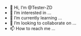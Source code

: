 - 👋 Hi, I’m @Tester-ZD
- 👀 I’m interested in ...
- 🌱 I’m currently learning ...
- 💞️ I’m looking to collaborate on ...
- 📫 How to reach me ...

<!---
Tester-ZD/Tester-ZD is a ✨ special ✨ repository because its `README.md` (this file) appears on your GitHub profile.
You can click the Preview link to take a look at your changes.
--->
